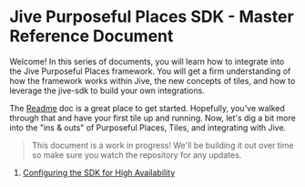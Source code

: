 # Jive Purposeful Places SDK - Master Reference Document

Welcome! In this series of documents, you will learn how to integrate into the Jive Purposeful Places framework. You will get a firm understanding of how the framework works within Jive, the new concepts of tiles, and how to leverage the jive-sdk to build your own integrations.

The [Readme](../Readme.md) doc is a great place to get started. Hopefully, you've walked through that and have your first tile up and running. Now, let's dig a bit more into the "ins & outs" of Purposeful Places, Tiles, and integrating with Jive.

> This document is a work in progress! We'll be building it out over time so make sure you watch the repository for any updates. 

1. [Configuring the SDK for High Availability](high-avail.md)
